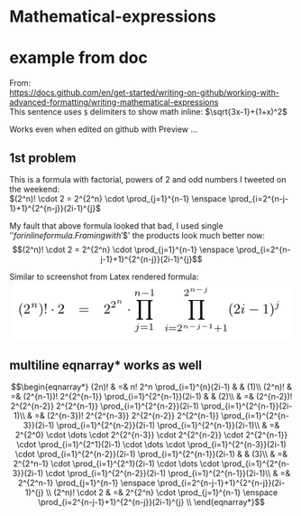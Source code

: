 # Mathematical-expressions

# example from doc

From:  
https://docs.github.com/en/get-started/writing-on-github/working-with-advanced-formatting/writing-mathematical-expressions  
This sentence uses `$` delimiters to show math inline:  $\sqrt{3x-1}+(1+x)^2$

Works even when edited on github with Preview ...

## 1st problem 
This is a formula with factorial, powers of 2 and odd numbers I tweeted on the weekend:  
$(2^n)! \cdot 2 = 2^{2^n} \cdot  \prod_{j=1}^{n-1} \enspace  \prod_{i=2^{n-j-1}+1}^{2^{n-j}}(2i-1)^{j}$

My fault that above formula looked that bad, I used single '$' for inline formula.  
Framing with '$$' the products look much better now:  
$$(2^n)! \cdot 2 = 2^{2^n} \cdot  \prod_{j=1}^{n-1} \enspace  \prod_{i=2^{n-j-1}+1}^{2^{n-j}}(2i-1)^{j}$$

Similar to screenshot from Latex rendered formula:  
![factorial_pow2_odd.png](factorial_pow2_odd.png)

## multiline eqnarray* works as well

$$\begin{eqnarray*}
     (2n)!    & =& n! 2^n \prod_{i=1}^{n}(2i-1) & & (1)\\
     (2^n)!   & =& (2^{n-1})! 2^{2^{n-1}} \prod_{i=1}^{2^{n-1}}(2i-1) & & (2)\\
              & =& (2^{n-2})! 2^{2^{n-2}} 2^{2^{n-1}} \prod_{i=1}^{2^{n-2}}(2i-1)  \prod_{i=1}^{2^{n-1}}(2i-1)\\
              & =& (2^{n-3})! 2^{2^{n-3}} 2^{2^{n-2}} 2^{2^{n-1}} \prod_{i=1}^{2^{n-3}}(2i-1) \prod_{i=1}^{2^{n-2}}(2i-1)  \prod_{i=1}^{2^{n-1}}(2i-1)\\
              & =& 2^{2^0} \cdot \dots \cdot 2^{2^{n-3}} \cdot 2^{2^{n-2}} \cdot 2^{2^{n-1}} \cdot \prod_{i=1}^{2^1}(2i-1) \cdot \dots \cdot \prod_{i=1}^{2^{n-3}}(2i-1) \cdot \prod_{i=1}^{2^{n-2}}(2i-1)  \prod_{i=1}^{2^{n-1}}(2i-1)  & & (3)\\
              & =& 2^{2^n-1} \cdot \prod_{i=1}^{2^1}(2i-1) \cdot \dots \cdot \prod_{i=1}^{2^{n-3}}(2i-1) \cdot \prod_{i=1}^{2^{n-2}}(2i-1)  \prod_{i=1}^{2^{n-1}}(2i-1)\\
              & =& 2^{2^n-1} \prod_{j=1}^{n-1} \enspace  \prod_{i=2^{n-j-1}+1}^{2^{n-j}}(2i-1)^{j} \\
     (2^n)! \cdot 2  & =& 2^{2^n} \cdot  \prod_{j=1}^{n-1} \enspace  \prod_{i=2^{n-j-1}+1}^{2^{n-j}}(2i-1)^{j} \\
\end{eqnarray*}$$
